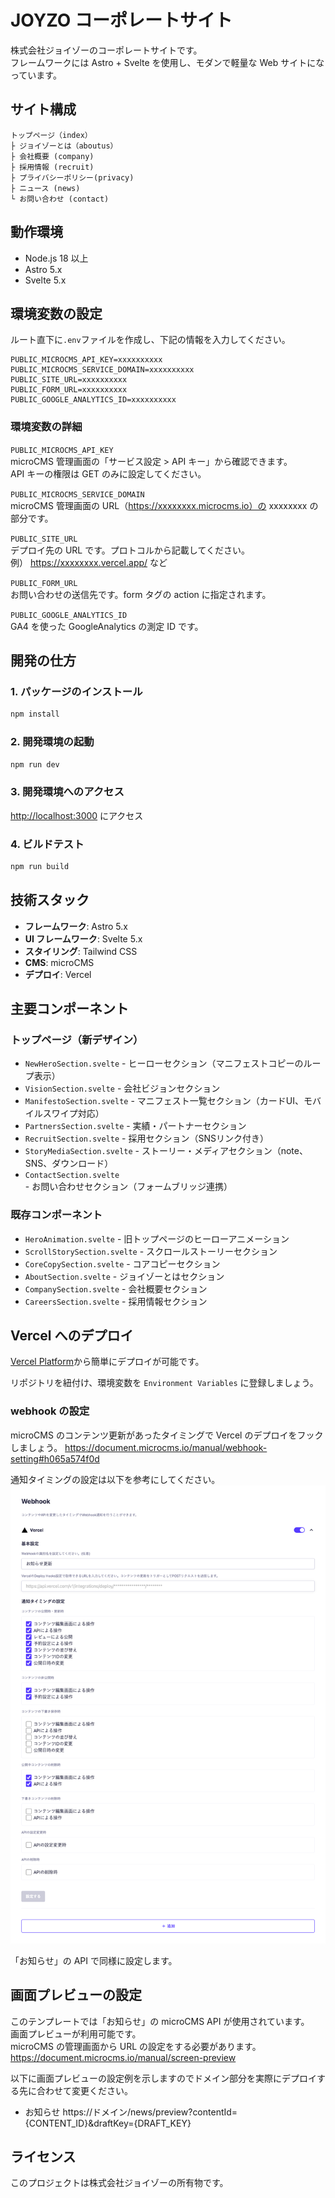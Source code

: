 # JOYZO コーポレートサイト

株式会社ジョイゾーのコーポレートサイトです。  
フレームワークには Astro + Svelte を使用し、モダンで軽量な Web サイトになっています。

## サイト構成

```
トップページ（index）
├ ジョイゾーとは（aboutus）
├ 会社概要 (company)
├ 採用情報 (recruit)
├ プライバシーポリシー(privacy)
├ ニュース (news)
└ お問い合わせ (contact)
```

## 動作環境

- Node.js 18 以上
- Astro 5.x
- Svelte 5.x

## 環境変数の設定

ルート直下に`.env`ファイルを作成し、下記の情報を入力してください。

```
PUBLIC_MICROCMS_API_KEY=xxxxxxxxxx
PUBLIC_MICROCMS_SERVICE_DOMAIN=xxxxxxxxxx
PUBLIC_SITE_URL=xxxxxxxxxx
PUBLIC_FORM_URL=xxxxxxxxxx
PUBLIC_GOOGLE_ANALYTICS_ID=xxxxxxxxxx
```

### 環境変数の詳細

`PUBLIC_MICROCMS_API_KEY`  
microCMS 管理画面の「サービス設定 > API キー」から確認できます。  
API キーの権限は GET のみに設定してください。

`PUBLIC_MICROCMS_SERVICE_DOMAIN`  
microCMS 管理画面の URL（https://xxxxxxxx.microcms.io）の xxxxxxxx の部分です。

`PUBLIC_SITE_URL`  
デプロイ先の URL です。プロトコルから記載してください。  
例） https://xxxxxxxx.vercel.app/ など

`PUBLIC_FORM_URL`  
お問い合わせの送信先です。form タグの action に指定されます。

`PUBLIC_GOOGLE_ANALYTICS_ID`  
GA4 を使った GoogleAnalytics の測定 ID です。

## 開発の仕方

### 1. パッケージのインストール

```bash
npm install
```

### 2. 開発環境の起動

```bash
npm run dev
```

### 3. 開発環境へのアクセス

[http://localhost:3000](http://localhost:3000) にアクセス

### 4. ビルドテスト

```bash
npm run build
```

## 技術スタック

- **フレームワーク**: Astro 5.x
- **UI フレームワーク**: Svelte 5.x
- **スタイリング**: Tailwind CSS
- **CMS**: microCMS
- **デプロイ**: Vercel

## 主要コンポーネント

### トップページ（新デザイン）
- `NewHeroSection.svelte` - ヒーローセクション（マニフェストコピーのループ表示）
- `VisionSection.svelte` - 会社ビジョンセクション
- `ManifestoSection.svelte` - マニフェスト一覧セクション（カードUI、モバイルスワイプ対応）
- `PartnersSection.svelte` - 実績・パートナーセクション
- `RecruitSection.svelte` - 採用セクション（SNSリンク付き）
- `StoryMediaSection.svelte` - ストーリー・メディアセクション（note、SNS、ダウンロード）
- `ContactSection.svelte` - お問い合わせセクション（フォームブリッジ連携）

### 既存コンポーネント
- `HeroAnimation.svelte` - 旧トップページのヒーローアニメーション
- `ScrollStorySection.svelte` - スクロールストーリーセクション
- `CoreCopySection.svelte` - コアコピーセクション
- `AboutSection.svelte` - ジョイゾーとはセクション
- `CompanySection.svelte` - 会社概要セクション
- `CareersSection.svelte` - 採用情報セクション

## Vercel へのデプロイ

[Vercel Platform](https://vercel.com/new)から簡単にデプロイが可能です。

リポジトリを紐付け、環境変数を `Environment Variables` に登録しましょう。

### webhook の設定

microCMS のコンテンツ更新があったタイミングで Vercel のデプロイをフックしましょう。
https://document.microcms.io/manual/webhook-setting#h065a574f0d

通知タイミングの設定は以下を参考にしてください。
![](_docimages/webhook-settings.png)

「お知らせ」の API で同様に設定します。

## 画面プレビューの設定

このテンプレートでは「お知らせ」の microCMS API が使用されています。  
画面プレビューが利用可能です。  
microCMS の管理画面から URL の設定をする必要があります。  
https://document.microcms.io/manual/screen-preview

以下に画面プレビューの設定例を示しますのでドメイン部分を実際にデプロイする先に合わせて変更ください。

- お知らせ
  https://ドメイン/news/preview?contentId={CONTENT_ID}&draftKey={DRAFT_KEY}

## ライセンス

このプロジェクトは株式会社ジョイゾーの所有物です。
